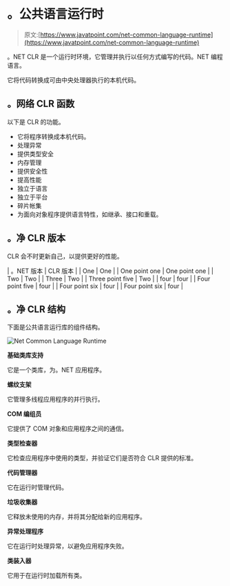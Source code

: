 # 。公共语言运行时

> 原文:[https://www.javatpoint.com/net-common-language-runtime](https://www.javatpoint.com/net-common-language-runtime)

。NET CLR 是一个运行时环境，它管理并执行以任何方式编写的代码。NET 编程语言。

它将代码转换成可由中央处理器执行的本机代码。

## 。网络 CLR 函数

以下是 CLR 的功能。

*   它将程序转换成本机代码。
*   处理异常
*   提供类型安全
*   内存管理
*   提供安全性
*   提高性能
*   独立于语言
*   独立于平台
*   碎片帐集
*   为面向对象程序提供语言特性，如继承、接口和重载。

## 。净 CLR 版本

CLR 会不时更新自己，以提供更好的性能。

| 。NET 版本 | CLR 版本 |
| One | One |
| One point one | One point one |
| Two | Two |
| Three | Two |
| Three point five | Two |
| four | four |
| Four point five | four |
| Four point six | four |
| Four point six | four |

## 。净 CLR 结构

下面是公共语言运行库的组件结构。

![Net Common Language Runtime](../Images/661d704ed6c14ca8f2a5abda4887d175.png)

**基础类库支持**

它是一个类库，为。NET 应用程序。

**螺纹支架**

它管理多线程应用程序的并行执行。

**COM 编组员**

它提供了 COM 对象和应用程序之间的通信。

**类型检查器**

它检查应用程序中使用的类型，并验证它们是否符合 CLR 提供的标准。

**代码管理器**

它在运行时管理代码。

**垃圾收集器**

它释放未使用的内存，并将其分配给新的应用程序。

**异常处理程序**

它在运行时处理异常，以避免应用程序失败。

**类装入器**

它用于在运行时加载所有类。
